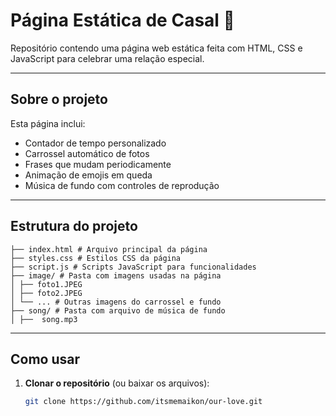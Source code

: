# Página Estática de Casal 💖

Repositório contendo uma página web estática feita com HTML, CSS e JavaScript para celebrar uma relação especial.

---

## Sobre o projeto

Esta página inclui:

- Contador de tempo personalizado  
- Carrossel automático de fotos  
- Frases que mudam periodicamente  
- Animação de emojis em queda  
- Música de fundo com controles de reprodução

---

## Estrutura do projeto
```
├── index.html # Arquivo principal da página
├── styles.css # Estilos CSS da página
├── script.js # Scripts JavaScript para funcionalidades
├── image/ # Pasta com imagens usadas na página
│ ├── foto1.JPEG
│ ├── foto2.JPEG
│ └── ... # Outras imagens do carrossel e fundo
├── song/ # Pasta com arquivo de música de fundo
│ ├──  song.mp3
```


---

## Como usar

1. **Clonar o repositório** (ou baixar os arquivos):  
   ```bash
   git clone https://github.com/itsmemaikon/our-love.git
